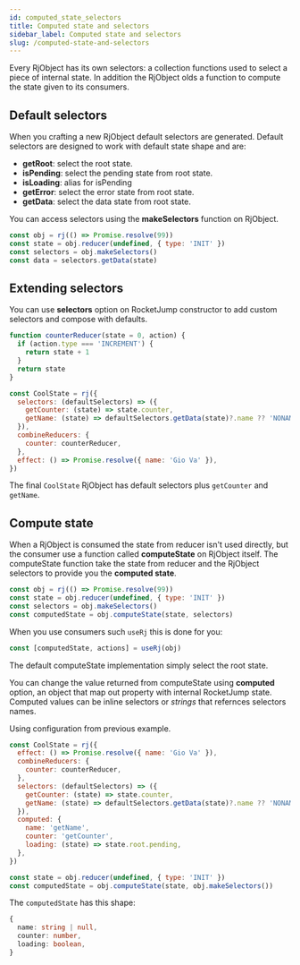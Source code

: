 ```yaml
---
id: computed_state_selectors
title: Computed state and selectors
sidebar_label: Computed state and selectors
slug: /computed-state-and-selectors
---
```


Every RjObject has its own selectors: a collection functions used to select a piece of
internal state. In addition the RjObject olds a function to compute the state
given to its consumers.

## Default selectors

When you crafting a new RjObject default selectors are generated.
Default selectors are designed to work with default state shape and are:

- **getRoot**: select the root state.
- **isPending**: select the pending state from root state.
- **isLoading**: alias for isPending
- **getError**: select the error state from root state.
- **getData**: select the data state from root state.

You can access selectors using the **makeSelectors** function on RjObject.

```js {3}
const obj = rj(() => Promise.resolve(99))
const state = obj.reducer(undefined, { type: 'INIT' })
const selectors = obj.makeSelectors()
const data = selectors.getData(state)
```

## Extending selectors

You can use **selectors** option on RocketJump constructor to add custom selectors and compose with defaults.

```js
function counterReducer(state = 0, action) {
  if (action.type === 'INCREMENT') {
    return state + 1
  }
  return state
}

const CoolState = rj({
  selectors: (defaultSelectors) => ({
    getCounter: (state) => state.counter,
    getName: (state) => defaultSelectors.getData(state)?.name ?? 'NONAME',
  }),
  combineReducers: {
    counter: counterReducer,
  },
  effect: () => Promise.resolve({ name: 'Gio Va' }),
})
```

The final `CoolState` RjObject has default selectors plus `getCounter` and `getName`.

## Compute state

When a RjObject is consumed the state from reducer isn't used directly, but the consumer use a function called **computeState** on RjObject itself.
The computeState function take the state from reducer and the RjObject selectors to provide you the **computed state**.

```js
const obj = rj(() => Promise.resolve(99))
const state = obj.reducer(undefined, { type: 'INIT' })
const selectors = obj.makeSelectors()
const computedState = obj.computeState(state, selectors)
```

When you use consumers such `useRj` this is done for you:

```js
const [computedState, actions] = useRj(obj)
```

The default computeState implementation simply select the root state.

You can change the value returned from computeState using **computed** option, an object that map out property with internal RocketJump state.
Computed values can be inline selectors or _strings_ that refernces selectors names.

Using configuration from previous example.

```js {10-14}
const CoolState = rj({
  effect: () => Promise.resolve({ name: 'Gio Va' }),
  combineReducers: {
    counter: counterReducer,
  },
  selectors: (defaultSelectors) => ({
    getCounter: (state) => state.counter,
    getName: (state) => defaultSelectors.getData(state)?.name ?? 'NONAME',
  }),
  computed: {
    name: 'getName',
    counter: 'getCounter',
    loading: (state) => state.root.pending,
  },
})

const state = obj.reducer(undefined, { type: 'INIT' })
const computedState = obj.computeState(state, obj.makeSelectors())
```

The `computedState` has this shape:

```ts
{
  name: string | null,
  counter: number,
  loading: boolean,
}
```
